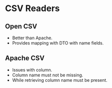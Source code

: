 # CSV Readers

## Open CSV

- Better than Apache.
- Provides mapping with DTO with name fields.

## Apache CSV

- Issues with column.
- Column name must not be missing.
- While retrieving column name must be present.

